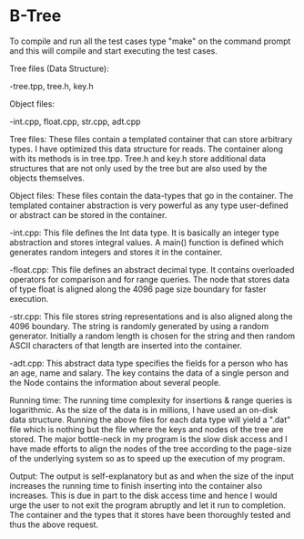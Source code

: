 # B-Tree
To compile and run all the test cases type "make" on the command prompt and this will compile and start executing the test cases.

Tree files (Data Structure):

-tree.tpp, tree.h, key.h

Object files:

-int.cpp, float.cpp, str.cpp, adt.cpp

Tree files: These files contain a templated container that can store arbitrary types. I have optimized this data structure for reads. The container along with its methods is in tree.tpp. Tree.h and key.h store additional data structures that are not only used by the tree but are also used by the objects themselves.

Object files: These files contain the data-types that go in the container. The templated container abstraction is very powerful as any type user-defined or abstract can be stored in the container. 

-int.cpp: This file defines the Int data type. It is basically an integer type abstraction and stores integral values. A main() function is defined which generates random integers and stores it in the container.

-float.cpp: This file defines an abstract decimal type. It contains overloaded operators for comparison and for range queries. The node that stores data of type float is aligned along the 4096 page size boundary for faster execution.

-str.cpp: This file stores string representations and is also aligned along the 4096 boundary. The string is randomly generated by using a random generator. Initially a random length is chosen for the string and then random ASCII characters of that length are inserted into the container.

-adt.cpp: This abstract data type specifies the fields for a person who has an age, name and salary. The key contains the data of a single person and the Node contains the information about several people.


Running time: The running time complexity for insertions & range queries is logarithmic. As the size of the data is in millions, I have used an on-disk data structure. Running the above files for each data type will yield a ".dat" file which is nothing but the file where the keys and nodes of the tree are stored. The major bottle-neck in my program is the slow disk access and I have made efforts to align the nodes of the tree according to the page-size of the underlying system so as to speed up the execution of my program.   

 
Output: The output is self-explanatory but as and when the size of the input increases the running time to finish inserting into the container also increases. This is due in part to the disk access time and hence I would urge the user to not exit the program abruptly and let it run to completion. The container and the types that it stores have been thoroughly tested and thus the above request.





